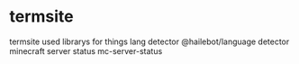 # termsite
 termsite
used librarys for things
lang detector @hailebot/language detector
minecraft server status mc-server-status
